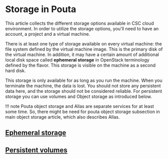 # Storage in Pouta

This article collects the different storage options available in CSC
cloud environment. In order to utilize the storage options, you'll need
to have an account, a project and a virtual machine.

There  is at  least one  type of  storage available  on every  virtual
machine: the file system defined by the virtual machine image. This is
the primary  disk of the virtual  machine. In addition, it  may have a
certain  amount  of additional  local  disk  space called  **ephemeral
storage** in OpenStack terminology defined by the flavor. This storage
is visible on the machine as a second hard disk.

This  storage  is   only  available  for  as  long  as   you  run  the
machine. When you terminate the  machine, the data is lost. You should
not store  any persistent  data here, and the storage should  not be
considered reliable. For persistent storage you can use volumes and
Object storage as introduced below.

!!! note
    Pouta object storage and Allas are separate services for at least some time.
    So, there might be need for pouta object storage subsection in main
    object storage article, which also describes Allas.

## [Ephemeral storage](ephemeral-storage.md)
## [Persistent volumes](persistent-volumes.md)
